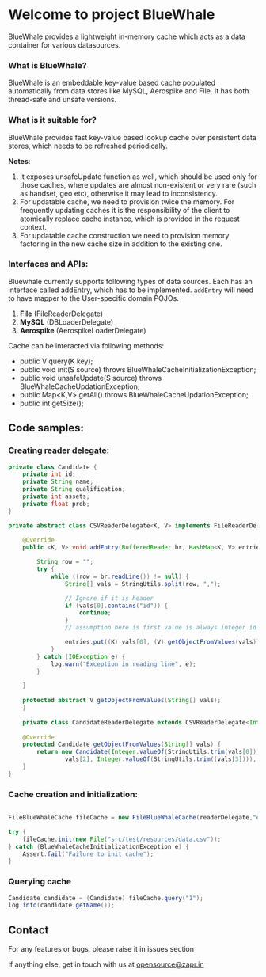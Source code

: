 Welcome to project BlueWhale
=============================

BlueWhale provides a lightweight in-memory cache which acts as a data container for various datasources. 

### What is BlueWhale?

BlueWhale is an embeddable key-value based cache populated automatically from data stores like MySQL, Aerospike and File. 
It has both thread-safe and unsafe versions.

### What is it suitable for?
BlueWhale provides fast key-value based lookup cache over persistent data stores, which needs to be refreshed periodically.

**Notes**:
1. It exposes unsafeUpdate function as well, which should be used only for those caches, where updates are almost non-existent or very rare (such as handset, geo etc), otherwise it may lead to inconsistency.
2. For updatable cache, we need to provision twice the memory. For frequently updating caches it is the responsibility of the client to atomically replace cache instance, which is provided in the request context. 
3. For updatable cache construction we need to provision memory factoring in the new cache size in addition to the existing one.

### Interfaces and APIs:

Bluewhale currently supports following types of data sources. Each has an interface called addEntry, which has to be implemented.
`addEntry` will need to have mapper to the User-specific domain POJOs. 

1. **File** (FileReaderDelegate)
2. **MySQL** (DBLoaderDelegate)
3. **Aerospike** (AerospikeLoaderDelegate)

Cache can be interacted via following methods:
* public V query(K key);
* public void init(S source) throws BlueWhaleCacheInitializationException;
* public void unsafeUpdate(S source) throws BlueWhaleCacheUpdationException;
* public Map<K,V> getAll() throws BlueWhaleCacheUpdationException;
* public int getSize();


Code samples:
-------------

### Creating reader delegate:

```java
private class Candidate {
    private int id;
    private String name;
    private String qualification;
    private int assets;
    private float prob;
}

private abstract class CSVReaderDelegate<K, V> implements FileReaderDelegate {
    
    @Override
    public <K, V> void addEntry(BufferedReader br, HashMap<K, V> entries) {

        String row = "";
        try {
            while ((row = br.readLine()) != null) {
                String[] vals = StringUtils.split(row, ",");

                // Ignore if it is header
                if (vals[0].contains("id")) {
                    continue;
                }
                // assumption here is first value is always integer id

                entries.put((K) vals[0], (V) getObjectFromValues(vals));
            }
        } catch (IOException e) {
            log.warn("Exception in reading line", e);
        }

    }
    
    protected abstract V getObjectFromValues(String[] vals);
    }
    
    private class CandidateReaderDelegate extends CSVReaderDelegate<Integer, Candidate> {
    
    @Override
    protected Candidate getObjectFromValues(String[] vals) {
        return new Candidate(Integer.valueOf(StringUtils.trim(vals[0])), vals[1],
                vals[2], Integer.valueOf(StringUtils.trim((vals[3]))), Float.valueOf(StringUtils.trim(vals[4])));
    }
}
```
	
### Cache creation and initialization:

```java

FileBlueWhaleCache fileCache = new FileBlueWhaleCache(readerDelegate,"election_candidates", 60);

try {
    fileCache.init(new File("src/test/resources/data.csv"));
} catch (BlueWhaleCacheInitializationException e) {
    Assert.fail("Failure to init cache");
}
```

### Querying cache

```java
Candidate candidate = (Candidate) fileCache.query("1");
log.info(candidate.getName());
```

Contact
------

For any features or bugs, please raise it in issues section

If anything else, get in touch with us at [opensource@zapr.in](opensource@zapr.in)